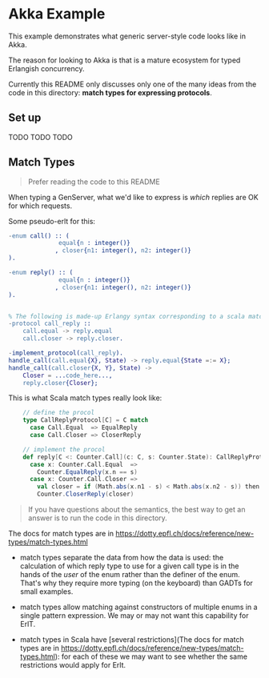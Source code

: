 # Akka Example

This example demonstrates what generic server-style code looks like in Akka.

The reason for looking to Akka is that is a mature ecosystem for typed Erlangish concurrency.

Currently this README only discusses only one of the many ideas from the code in this directory: **match types for expressing protocols**.


## Set up

TODO TODO TODO

## Match Types

> Prefer reading the code to this README

When typing a GenServer, what we'd like to express is *which* replies are OK for which requests.

Some pseudo-erlt for this:

```erl
-enum call() :: (
              equal{n : integer()}
             , closer{n1: integer(), n2: integer()}
).

-enum reply() :: (
              equal{n : integer()}
             , closer{n1: integer(), n2: integer()}
).


% The following is made-up Erlangy syntax corresponding to a scala match type
-protocol call_reply ::
    call.equal -> reply.equal
    call.closer -> reply.closer.

-implement_protocol(call_reply).
handle_call(call.equal{X}, State) -> reply.equal{State =:= X};
handle_call(call.closer{X, Y}, State) ->
    Closer = ...code_here...,
    reply.closer{Closer};
```

This is what Scala match types really look like:

```scala
    // define the procol
    type CallReplyProtocol[C] = C match
      case Call.Equal  => EqualReply
      case Call.Closer => CloserReply

    // implement the procol
    def reply[C <: Counter.Call](c: C, s: Counter.State): CallReplyProtocol[C] = c match
      case x: Counter.Call.Equal  =>
        Counter.EqualReply(x.n == s)
      case x: Counter.Call.Closer =>
        val closer = if (Math.abs(x.n1 - s) < Math.abs(x.n2 - s)) then x.n1 else x.n2
        Counter.CloserReply(closer)

```

> If you have questions about the semantics, the best way to get an answer is to run the code in this directory.

The docs for match types are in https://dotty.epfl.ch/docs/reference/new-types/match-types.html

- match types separate the data from how the data is used: the calculation of which reply type to use for a given call type is in the hands of the *user* of the enum rather than the definer of the enum. That's why they require more typing (on the keyboard) than GADTs for small examples.

- match types allow matching against constructors of multiple enums in a single pattern expression. We may or may not want this capability for ErlT.

- match types in Scala have [several restrictions](The docs for match types are in https://dotty.epfl.ch/docs/reference/new-types/match-types.html): for each of these we may want to see whether the same restrictions would apply for Erlt.

